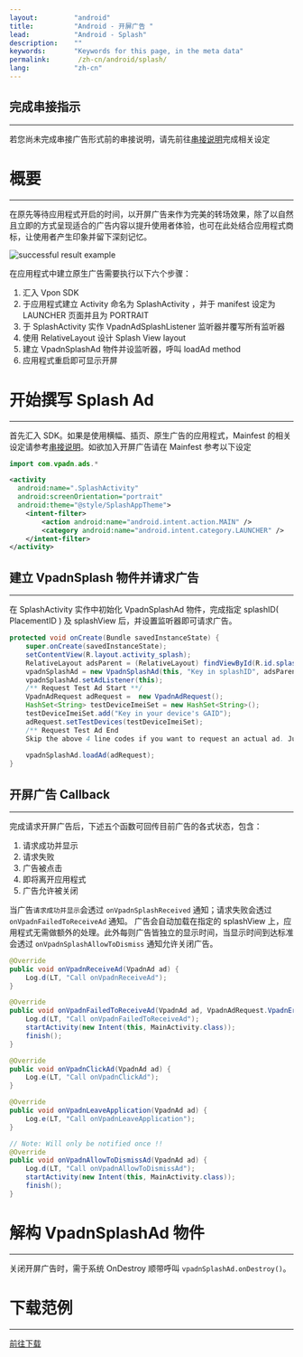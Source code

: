 ```yaml
---
layout:         "android"
title:          "Android - 开屏广告 "
lead:           "Android - Splash"
description:    ""
keywords:       "Keywords for this page, in the meta data"
permalink:       /zh-cn/android/splash/
lang:           "zh-cn"
---
```

## 完成串接指示
---
若您尚未完成串接广告形式前的串接说明，请先前往[串接说明]完成相关设定

# 概要
--------
在原先等待应用程式开启的时间，以开屏广告来作为完美的转场效果，除了以自然且立即的方式呈现适合的广告内容以提升使用者体验，也可在此处结合应用程式商标，让使用者产生印象并留下深刻记忆。

<img class="width-400" src="{{site.imgurl}}/Splash_Android.png" alt="successful result example">

在应用程式中建立原生广告需要执行以下六个步骤：

1. 汇入 Vpon SDK
2. 于应用程式建立 Activity 命名为 SplashActivity ，并于 manifest 设定为 LAUNCHER 页面并且为 PORTRAIT
3. 于 SplashActivity 实作 VpadnAdSplashListener 监听器并覆写所有监听器
4. 使用 RelativeLayout 设计 Splash View layout
5. 建立 VpadnSplashAd 物件并设监听器，呼叫 loadAd method
6. 应用程式重启即可显示开屏

# 开始撰写 Splash Ad
--------
首先汇入 SDK。如果是使用横幅、插页、原生广告的应用程式，Mainfest 的相关设定请参考[串接说明]。如欲加入开屏广告请在 Mainfest 参考以下设定

```java
import com.vpadn.ads.*
```

```xml
<activity
  android:name=".SplashActivity"
  android:screenOrientation="portrait"
  android:theme="@style/SplashAppTheme">
    <intent-filter>
        <action android:name="android.intent.action.MAIN" />
        <category android:name="android.intent.category.LAUNCHER" />
    </intent-filter>
</activity>
```

## 建立 VpadnSplash 物件并请求广告
--------
在 SplashActivity 实作中初始化 VpadnSplashAd 物件，完成指定 splashID( PlacementID ) 及 splashView 后，并设置监听器即可请求广告。

```java
protected void onCreate(Bundle savedInstanceState) {
    super.onCreate(savedInstanceState);
    setContentView(R.layout.activity_splash);
    RelativeLayout adsParent = (RelativeLayout) findViewById(R.id.splashContainer);
    vpadnSplashAd = new VpadnSplashAd(this, "Key in splashID", adsParent);
    vpadnSplashAd.setAdListener(this);
    /** Request Test Ad Start **/
    VpadnAdRequest adRequest =  new VpadnAdRequest();
    HashSet<String> testDeviceImeiSet = new HashSet<String>();
    testDeviceImeiSet.add("Key in your device's GAID");
    adRequest.setTestDevices(testDeviceImeiSet);
    /** Request Test Ad End
    Skip the above 4 line codes if you want to request an actual ad. Just use vpadnSplashAd.loadAd() **/
    
    vpadnSplashAd.loadAd(adRequest);
}
```

## 开屏广告 Callback
--------
完成请求开屏广告后，下述五个函数可回传目前广告的各式状态，包含：

1. 请求成功并显示
2. 请求失败
3. 广告被点击
4. 即将离开应用程式
5. 广告允许被关闭

当广告`请求成功并显示`会透过 `onVpadnSplashReceived` 通知；请求失败会透过 `onVpadnFailedToReceiveAd` 通知。
广告会自动加载在指定的 splashView 上，应用程式无需做额外的处理。此外每则广告皆独立的显示时间，当显示时间到达标准会透过 `onVpadnSplashAllowToDismiss` 通知允许关闭广告。

```java
@Override
public void onVpadnReceiveAd(VpadnAd ad) {
    Log.d(LT, "Call onVpadnReceiveAd");
}

@Override
public void onVpadnFailedToReceiveAd(VpadnAd ad, VpadnAdRequest.VpadnErrorCode errorCode) {
    Log.d(LT, "Call onVpadnFailedToReceiveAd");
    startActivity(new Intent(this, MainActivity.class));
    finish();
}

@Override
public void onVpadnClickAd(VpadnAd ad) {
    Log.e(LT, "Call onVpadnClickAd");
}

@Override
public void onVpadnLeaveApplication(VpadnAd ad) {
    Log.e(LT, "Call onVpadnLeaveApplication");
}

// Note: Will only be notified once !!
@Override
public void onVpadnAllowToDismissAd(VpadnAd ad) {
    Log.d(LT, "Call onVpadnAllowToDismissAd");
    startActivity(new Intent(this, MainActivity.class));
    finish();
}
```

# 解构 VpadnSplashAd 物件
--------
关闭开屏广告时，需于系统 OnDestroy 顺带呼叫 `vpadnSplashAd.onDestroy()`。

# 下载范例
--------
[前往下载][1]

[串接说明]: {{site.baseurl}}/zh-cn/android/integration-guide/
[说明]: {{site.baseurl}}/zh-cn/android/registration/
[1]: {{site.baseurl}}/zh-cn/android/download/
[请参阅]: {{site.baseurl}}/zh-cn/android/mediation/mopub/
